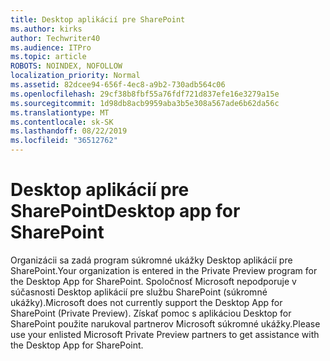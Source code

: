 ```yaml
---
title: Desktop aplikácií pre SharePoint
ms.author: kirks
author: Techwriter40
ms.audience: ITPro
ms.topic: article
ROBOTS: NOINDEX, NOFOLLOW
localization_priority: Normal
ms.assetid: 82dcee94-656f-4ec8-a9b2-730adb564c06
ms.openlocfilehash: 29cf38b8fbf55a76fdf721d837efe16e3279a15e
ms.sourcegitcommit: 1d98db8acb9959aba3b5e308a567ade6b62da56c
ms.translationtype: MT
ms.contentlocale: sk-SK
ms.lasthandoff: 08/22/2019
ms.locfileid: "36512762"
---
```

# <a name="desktop-app-for-sharepoint"></a><span data-ttu-id="1ebd7-102">Desktop aplikácií pre SharePoint</span><span class="sxs-lookup"><span data-stu-id="1ebd7-102">Desktop app for SharePoint</span></span>

<span data-ttu-id="1ebd7-103">Organizácii sa zadá program súkromné ukážky Desktop aplikácií pre SharePoint.</span><span class="sxs-lookup"><span data-stu-id="1ebd7-103">Your organization is entered in the Private Preview program for the Desktop App for SharePoint.</span></span> <span data-ttu-id="1ebd7-104">Spoločnosť Microsoft nepodporuje v súčasnosti Desktop aplikácií pre službu SharePoint (súkromné ukážky).</span><span class="sxs-lookup"><span data-stu-id="1ebd7-104">Microsoft does not currently support the Desktop App for SharePoint (Private Preview).</span></span> <span data-ttu-id="1ebd7-105">Získať pomoc s aplikáciou Desktop for SharePoint použite narukoval partnerov Microsoft súkromné ukážky.</span><span class="sxs-lookup"><span data-stu-id="1ebd7-105">Please use your enlisted Microsoft Private Preview partners to get assistance with the Desktop App for SharePoint.</span></span>
